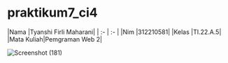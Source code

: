 # praktikum7_ci4

﻿|Nama |Tyanshi Firli Maharani|
| :- | :- |
|Nim |312210581|
|Kelas |TI.22.A.5|
|Mata Kuliah|Pemgraman Web 2|

![Screenshot (181)](https://github.com/firlimaharani/praktikum7_ci4/assets/130529482/779d4afc-8e9c-444e-af4b-711c48550056)
